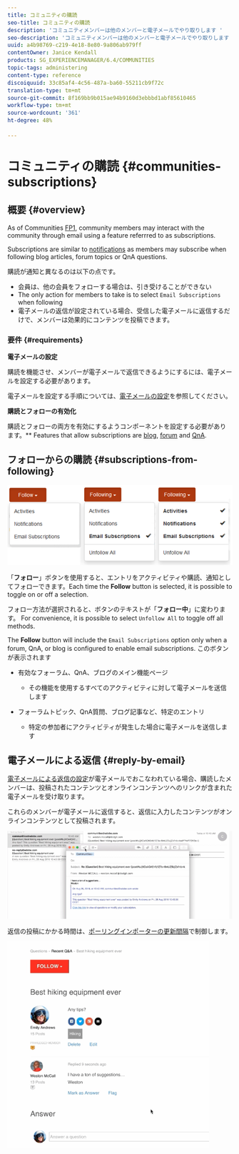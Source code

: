 ```yaml
---
title: コミュニティの購読
seo-title: コミュニティの購読
description: 'コミュニティメンバーは他のメンバーと電子メールでやり取りします '
seo-description: 'コミュニティメンバーは他のメンバーと電子メールでやり取りします '
uuid: a4b98769-c219-4e18-8e80-9a806ab979ff
contentOwner: Janice Kendall
products: SG_EXPERIENCEMANAGER/6.4/COMMUNITIES
topic-tags: administering
content-type: reference
discoiquuid: 33c85af4-4c56-487a-ba60-55211cb9f72c
translation-type: tm+mt
source-git-commit: 8f169bb9b015ae94b9160d3ebbbd1abf85610465
workflow-type: tm+mt
source-wordcount: '361'
ht-degree: 48%

---
```



# コミュニティの購読 {#communities-subscriptions}

## 概要 {#overview}

As of Communities [FP1](deploy-communities.md#latestfeaturepack), community members may interact with the community through email using a feature referrred to as subscriptions.

Subscriptions are similar to [notifications](notifications.md) as members may subscribe when following blog articles, forum topics or QnA questions.

購読が通知と異なるのは以下の点です。

* 会員は、他の会員をフォローする場合は、引き受けることができない
* The only action for members to take is to select `Email Subscriptions` when following
* 電子メールの返信が設定されている場合、受信した電子メールに返信するだけで、メンバーは効果的にコンテンツを投稿できます。

### 要件 {#requirements}

**電子メールの設定**

購読を機能させ、メンバーが電子メールで返信できるようにするには、電子メールを設定する必要があります。

電子メールを設定する手順については、[電子メールの設定](email.md)を参照してください。

**購読とフォローの有効化**

購読とフォローの両方を有効にするようコンポーネントを設定する必要があります。** Features that allow subscriptions are [blog](blog-feature.md), [forum](forum.md) and [QnA](working-with-qna.md).

## フォローからの購読 {#subscriptions-from-following}

![chlimage_1-5](assets/chlimage_1-5.png)

「**フォロー**」ボタンを使用すると、エントリをアクティビティや購読、通知としてフォローできます。Each time the **Follow** button is selected, it is possible to toggle on or off a selection.

フォロー方法が選択されると、ボタンのテキストが「**フォロー中**」に変わります。 For convenience, it is possible to select `Unfollow All` to toggle off all methods.

The **Follow** button will include the `Email Subscriptions` option only when a forum, QnA, or blog is configured to enable email subscriptions. このボタンが表示されます

* 有効なフォーラム、QnA、ブログのメイン機能ページ

   * その機能を使用するすべてのアクティビティに対して電子メールを送信します

* フォーラムトピック、QnA質問、ブログ記事など、特定のエントリ

   * 特定の参加者にアクティビティが発生した場合に電子メールを送信します

## 電子メールによる返信 {#reply-by-email}

[電子メールによる返信の設定](email.md#configure-polling-importer)が電子メールでおこなわれている場合、購読したメンバーは、投稿されたコンテンツとオンラインコンテンツへのリンクが含まれた電子メールを受け取ります。

これらのメンバーが電子メールに返信すると、返信に入力したコンテンツがオンラインコンテンツとして投稿されます。

![chlimage_1-6](assets/chlimage_1-6.png)

返信の投稿にかかる時間は、[ポーリングインポーターの更新間隔](email.md#configure-polling-importer)で制御します。

![chlimage_1-7](assets/chlimage_1-7.png)

